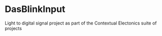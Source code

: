 # DasBlinkInput
Light to digital signal project as part of the Contextual Electonics suite of projects
